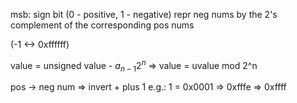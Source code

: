 msb: sign bit (0 - positive, 1 - negative)
repr neg nums by the 2's complement of the corresponding pos nums

(-1 <-> 0xffffff)

value = unsigned value - $a_{n-1}2^n$ => value = uvalue mod 2^n

pos -> neg num => invert + plus 1
e.g.: 1 = 0x0001 => 0xfffe => 0xffff



